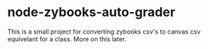 # node-zybooks-auto-grader

This is a small project for converting zybooks csv's to canvas csv equivelant for a class. More on this later.

